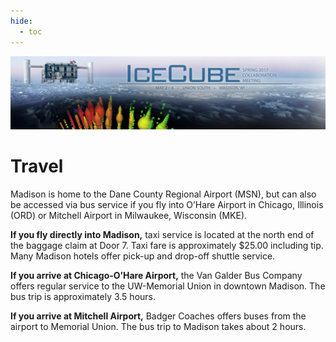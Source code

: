 ```yaml
---
hide:
  - toc
---
```


![2017 Spring Collaboration Meeting](CollabSpring2017_banner_2-20-17.jpg)


# Travel


Madison is home to the Dane County Regional Airport (MSN), but can also be accessed via bus service if you fly into O’Hare Airport in Chicago, Illinois (ORD) or Mitchell Airport in Milwaukee, Wisconsin (MKE).

**If you fly directly into Madison,** taxi service is located at the north end of the baggage claim at Door 7. Taxi fare is approximately $25.00 including tip. Many Madison hotels offer pick-up and drop-off shuttle service.

**If you arrive at Chicago-O’Hare Airport,** the Van Galder Bus Company offers regular service to the UW-Memorial Union in downtown Madison. The bus trip is approximately 3.5 hours.

**If you arrive at Mitchell Airport,** Badger Coaches offers buses from the airport to Memorial Union. The bus trip to Madison takes about 2 hours.
